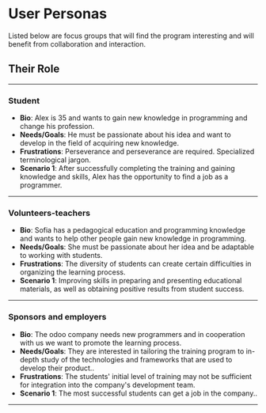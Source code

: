 # User Personas

<!-- some introduction -->

Listed below are focus groups that will find the program interesting and will
benefit from collaboration and interaction.

<!-- a persona -->

## Their Role

---

### Student

- **Bio**: Alex is 35 and wants to gain new knowledge in programming and change
  his profession.
- **Needs/Goals**: He must be passionate about his idea and want to develop in
  the field of acquiring new knowledge.
- **Frustrations**: Perseverance and perseverance are required. Specialized
  terminological jargon.
- **Scenario 1**: After successfully completing the training and gaining
  knowledge and skills, Alex has the opportunity to find a job as a programmer.

---

### Volunteers-teachers

- **Bio**: Sofia has a pedagogical education and programming knowledge and wants
  to help other people gain new knowledge in programming.
- **Needs/Goals**: She must be passionate about her idea and be adaptable to
  working with students.
- **Frustrations**: The diversity of students can create certain difficulties in
  organizing the learning process.
- **Scenario 1**: Improving skills in preparing and presenting educational
  materials, as well as obtaining positive results from student success.

---

### Sponsors and employers

- **Bio**: The odoo company needs new programmers and in cooperation with us we
  want to promote the learning process.
- **Needs/Goals**: They are interested in tailoring the training program to
  in-depth study of the technologies and frameworks that are used to develop
  their product..
- **Frustrations**: The students' initial level of training may not be
  sufficient for integration into the company's development team.
- **Scenario 1**: The most successful students can get a job in the company..

---
